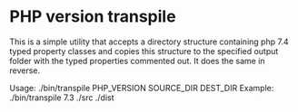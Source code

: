 # PHP version transpile
This is a simple utility that accepts a directory structure containing php 7.4 typed property classes and copies this
structure to the specified output folder with the typed properties commented out. It does the same in reverse. 

Usage: ./bin/transpile PHP_VERSION SOURCE_DIR DEST_DIR
Example: ./bin/transpile 7.3 ./src ./dist
